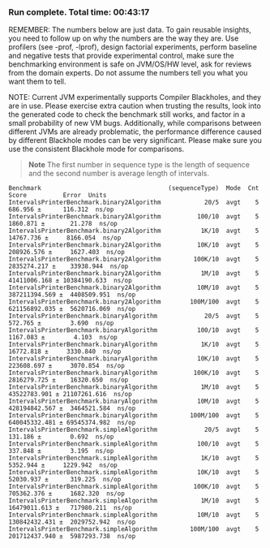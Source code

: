 ### Run complete. Total time: 00:43:17

REMEMBER: The numbers below are just data. To gain reusable insights, you need to follow up on why the numbers are the
way they are. Use profilers (see -prof, -lprof), design factorial experiments, perform baseline and negative tests that
provide experimental control, make sure the benchmarking environment is safe on JVM/OS/HW level, ask for reviews from
the domain experts. Do not assume the numbers tell you what you want them to tell.

NOTE: Current JVM experimentally supports Compiler Blackholes, and they are in use. Please exercise extra caution when
trusting the results, look into the generated code to check the benchmark still works, and factor in a small probability
of new VM bugs. Additionally, while comparisons between different JVMs are already problematic, the performance
difference caused by different Blackhole modes can be very significant. Please make sure you use the consistent
Blackhole mode for comparisons.

> **Note**
> The first number in sequence type is the length of sequence and the second number is average length of intervals.

```text
Benchmark                                   (sequenceType)  Mode  Cnt          Score          Error  Units
IntervalsPrinterBenchmark.binary2Algorithm            20/5  avgt    5        686.956 ±      116.312  ns/op
IntervalsPrinterBenchmark.binary2Algorithm          100/10  avgt    5       1860.871 ±       21.278  ns/op
IntervalsPrinterBenchmark.binary2Algorithm           1K/10  avgt    5      14767.736 ±     8166.054  ns/op
IntervalsPrinterBenchmark.binary2Algorithm          10K/10  avgt    5     208926.576 ±     1627.403  ns/op
IntervalsPrinterBenchmark.binary2Algorithm         100K/10  avgt    5    2835274.217 ±    33938.944  ns/op
IntervalsPrinterBenchmark.binary2Algorithm           1M/10  avgt    5   41411006.168 ± 10384190.633  ns/op
IntervalsPrinterBenchmark.binary2Algorithm          10M/10  avgt    5  387211394.569 ±  4408509.951  ns/op
IntervalsPrinterBenchmark.binary2Algorithm        100M/100  avgt    5  621156892.035 ±  5620716.069  ns/op
IntervalsPrinterBenchmark.binaryAlgorithm             20/5  avgt    5        572.765 ±        3.690  ns/op
IntervalsPrinterBenchmark.binaryAlgorithm           100/10  avgt    5       1167.083 ±        4.103  ns/op
IntervalsPrinterBenchmark.binaryAlgorithm            1K/10  avgt    5      16772.818 ±     3330.840  ns/op
IntervalsPrinterBenchmark.binaryAlgorithm           10K/10  avgt    5     223608.697 ±     3070.854  ns/op
IntervalsPrinterBenchmark.binaryAlgorithm          100K/10  avgt    5    2816279.725 ±    16320.650  ns/op
IntervalsPrinterBenchmark.binaryAlgorithm            1M/10  avgt    5   43522783.901 ± 21107261.616  ns/op
IntervalsPrinterBenchmark.binaryAlgorithm           10M/10  avgt    5  428194842.567 ±  3464521.584  ns/op
IntervalsPrinterBenchmark.binaryAlgorithm         100M/100  avgt    5  640045332.481 ± 69545374.982  ns/op
IntervalsPrinterBenchmark.simpleAlgorithm             20/5  avgt    5        131.186 ±        0.692  ns/op
IntervalsPrinterBenchmark.simpleAlgorithm           100/10  avgt    5        337.848 ±        3.195  ns/op
IntervalsPrinterBenchmark.simpleAlgorithm            1K/10  avgt    5       5352.944 ±     1229.942  ns/op
IntervalsPrinterBenchmark.simpleAlgorithm           10K/10  avgt    5      52030.937 ±      319.225  ns/op
IntervalsPrinterBenchmark.simpleAlgorithm          100K/10  avgt    5     705362.376 ±     1682.320  ns/op
IntervalsPrinterBenchmark.simpleAlgorithm            1M/10  avgt    5   16479011.613 ±   717980.211  ns/op
IntervalsPrinterBenchmark.simpleAlgorithm           10M/10  avgt    5  130842432.431 ±  2029752.942  ns/op
IntervalsPrinterBenchmark.simpleAlgorithm         100M/100  avgt    5  201712437.940 ±  5987293.738  ns/op
```
